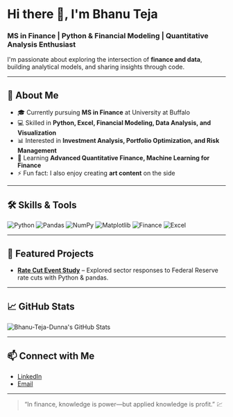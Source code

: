 # Hi there 👋, I'm Bhanu Teja

### MS in Finance | Python & Financial Modeling | Quantitative Analysis Enthusiast

I'm passionate about exploring the intersection of **finance and data**, building analytical models, and sharing insights through code.  

---

## 🚀 About Me
- 🎓 Currently pursuing **MS in Finance** at University at Buffalo  
- 💻 Skilled in **Python, Excel, Financial Modeling, Data Analysis, and Visualization**  
- 📊 Interested in **Investment Analysis, Portfolio Optimization, and Risk Management**  
- 🌱 Learning **Advanced Quantitative Finance, Machine Learning for Finance**  
- ⚡ Fun fact: I also enjoy creating **art content** on the side  

---

## 🛠 Skills & Tools
![Python](https://img.shields.io/badge/Python-3776AB?style=for-the-badge&logo=python&logoColor=white)
![Pandas](https://img.shields.io/badge/Pandas-150458?style=for-the-badge&logo=pandas&logoColor=white)
![NumPy](https://img.shields.io/badge/NumPy-013243?style=for-the-badge&logo=numpy&logoColor=white)
![Matplotlib](https://img.shields.io/badge/Matplotlib-EE0000?style=for-the-badge&logo=matplotlib&logoColor=white)
![Finance](https://img.shields.io/badge/Finance-2bbc8a?style=for-the-badge)
![Excel](https://img.shields.io/badge/Excel-217346?style=for-the-badge&logo=microsoft-excel&logoColor=white)

---

## 📂 Featured Projects
- **[Rate Cut Event Study](https://github.com/Bhanu-Teja-Dunna/Fedrate_cut_analysis)** – Explored sector responses to Federal Reserve rate cuts with Python & pandas.  


---

## 📈 GitHub Stats
![Bhanu-Teja-Dunna's GitHub Stats](https://github-readme-stats.vercel.app/api?username=yourusername&show_icons=true&theme=radical)

---

## 📫 Connect with Me
- [LinkedIn](https://www.linkedin.com/in/bhanu-teja-dunna)
- [Email](mailto:dunnabhanutej@gmail.com)

---

> “In finance, knowledge is power—but applied knowledge is profit.” 💹
